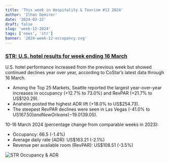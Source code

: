 ```yaml
---
title: 'This week in Hospitality & Tourism #12 2024'
author: 'Ilhan Demirer'
date: '2024-03-22'
draft: false
slug: 'week-12-2024'
tags: ['news', 'str']
banner: '2024-week-12-occupancy.svg'
---
```


### [STR: U.S. hotel results for week ending 16 March](https://str.com/press-release/us-hotel-results-week-ending-16-march)

U.S. hotel performance increased from the previous week but showed continued declines year over year, according to CoStar’s latest data through 16 March.

- Among the Top 25 Markets, Seattle reported the largest year-over-year increases in occupancy (+12.7% to 73.0%) and RevPAR (+21.7% to US$120.29).
- Anaheim posted the highest ADR lift (+18.0% to US$254.73).
- The steepest RevPAR declines were seen in Las Vegas (-41.0% to US$167.50) and New Orleans (-19.0% to US$139.05).

10-16 March 2024 (percentage change from comparable weeks in 2023):

- Occupancy: 66.5 (-1.4%)
- Average daily rate (ADR): US$163.21 (-2.1%)
- Revenue per available room (RevPAR): US$108.51 (-3.5%)

![STR Occupancy & ADR](/images/blogimages/2024-week-12-occupancy.svg)
